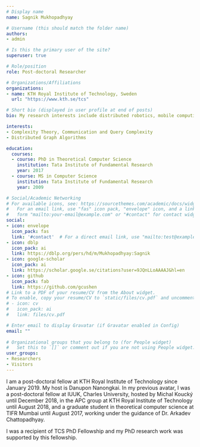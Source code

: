 ```yaml
---
# Display name
name: Sagnik Mukhopadhyay

# Username (this should match the folder name)
authors:
- admin

# Is this the primary user of the site?
superuser: true

# Role/position
role: Post-doctoral Researcher

# Organizations/Affiliations
organizations:
- name: KTH Royal Institute of Technology, Sweden
  url: "https://www.kth.se/tcs"

# Short bio (displayed in user profile at end of posts)
bio: My research interests include distributed robotics, mobile computing and programmable matter.

interests:
- Complexity Theory, Communication and Query Complexity
- Distributed Graph Algorithms

education:
  courses:
  - course: PhD in Theoretical Computer Science
    institution: Tata Institute of Fundamental Research
    year: 2017
  - course: MS in Computer Science
    institution: Tata Institute of Fundamental Research
    year: 2009

# Social/Academic Networking
# For available icons, see: https://sourcethemes.com/academic/docs/widgets/#icons
#   For an email link, use "fas" icon pack, "envelope" icon, and a link in the
#   form "mailto:your-email@example.com" or "#contact" for contact widget.
social:
- icon: envelope
  icon_pack: fas
  link: '#contact'  # For a direct email link, use "mailto:test@example.org".
- icon: dblp
  icon_pack: ai
  link: https://dblp.org/pers/hd/m/Mukhopadhyay:Sagnik
- icon: google-scholar
  icon_pack: ai
  link: https://scholar.google.se/citations?user=9JQnLLoAAAAJ&hl=en
- icon: github
  icon_pack: fab
  link: https://github.com/gcushen
# Link to a PDF of your resume/CV from the About widget.
# To enable, copy your resume/CV to `static/files/cv.pdf` and uncomment the lines below.  
# - icon: cv
#   icon_pack: ai
#   link: files/cv.pdf

# Enter email to display Gravatar (if Gravatar enabled in Config)
email: ""
  
# Organizational groups that you belong to (for People widget)
#   Set this to `[]` or comment out if you are not using People widget.  
user_groups:
- Researchers
- Visitors
---
```


I am a post-doctoral fellow at KTH Royal Institute of Technology since January 2019. My host is Danupon Nanongkai. In my previous avatar, I was a post-doctoral fellow at IUUK, Charles University, hosted by Michal Koucký until December 2018, in the APC group at KTH Royal Institute of Technology until August 2018, and a graduate student in theoretical computer science at TIFR Mumbai until August 2017, working under the guidance of Dr. Arkadev Chattopadhyay.

I was a recipient of TCS PhD Fellowship and my PhD research work was supported by this fellowship.
